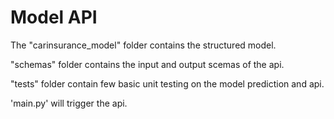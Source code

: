 # Model API

The "carinsurance_model" folder contains the structured model.

"schemas" folder contains the input and output scemas of the api.

"tests" folder contain few basic unit testing on the model prediction and api.

'main.py' will trigger the api. 
